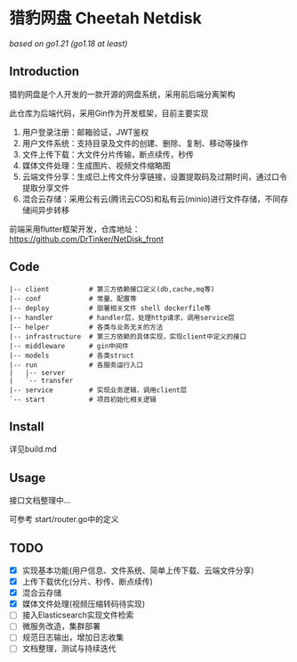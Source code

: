 # 猎豹网盘 Cheetah Netdisk

*based on go1.21 (go1.18 at least)*



## Introduction

猎豹网盘是个人开发的一款开源的网盘系统，采用前后端分离架构

此仓库为后端代码，采用Gin作为开发框架，目前主要实现

1. 用户登录注册：邮箱验证，JWT鉴权
2. 用户文件系统：支持目录及文件的创建、删除、复制、移动等操作
3. 文件上传下载：大文件分片传输，断点续传，秒传
4. 媒体文件处理：生成图片、视频文件缩略图
5. 云端文件分享：生成已上传文件分享链接，设置提取码及过期时间，通过口令提取分享文件
6. 混合云存储：采用公有云(腾讯云COS)和私有云(minio)进行文件存储，不同存储间异步转移

前端采用flutter框架开发，仓库地址：https://github.com/DrTinker/NetDisk_front



## Code

```
|-- client			# 第三方依赖接口定义(db,cache,mq等)
|-- conf			# 常量、配置等
|-- deploy			# 部署相关文件 shell dockerfile等
|-- handler			# handler层，处理http请求，调用service层
|-- helper			# 各类与业务无关的方法
|-- infrastructure  # 第三方依赖的具体实现，实现client中定义的接口
|-- middleware		# gin中间件
|-- models			# 各类struct
|-- run				# 各服务运行入口
|   |-- server
|   `-- transfer
|-- service			# 实现业务逻辑，调用client层
`-- start			# 项目初始化相关逻辑
```



## Install

详见build.md



## Usage

接口文档整理中...

可参考 start/router.go中的定义



## TODO

- [x] 实现基本功能(用户信息、文件系统、简单上传下载、云端文件分享)
- [x] 上传下载优化(分片、秒传、断点续传)
- [x] 混合云存储
- [x] 媒体文件处理(视频压缩转码待实现)
- [ ] 接入Elasticsearch实现文件检索
- [ ] 微服务改造，集群部署
- [ ] 规范日志输出，增加日志收集
- [ ] 文档整理，测试与持续迭代
